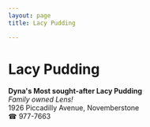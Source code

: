 ```yaml
---
layout: page 
title: Lacy Pudding

---
```



# Lacy Pudding


 **Dyna's Most sought-after Lacy Pudding**  
_Family owned Lens!_  
1926 Piccadilly Avenue, Novemberstone  
☎ 977-7663

